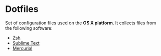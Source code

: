 # Dotfiles

Set of configuration files used on the **OS X platform**. It collects files from the following software:

* [Zsh](http://www.zsh.org/)
* [Sublime Text](http://www.sublimetext.com/)
* [Mercurial](http://mercurial.selenic.com/)
